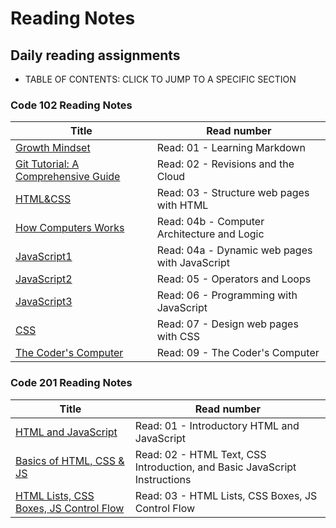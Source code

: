 # Reading Notes

## Daily reading assignments

- TABLE OF CONTENTS: CLICK TO JUMP TO A SPECIFIC SECTION

### Code 102 Reading Notes

Title | Read number
------------ | -------------
[Growth Mindset	](Growth.md)| Read: 01 - Learning Markdown
[Git Tutorial: A Comprehensive Guide](Guide.md)| Read: 02 - Revisions and the Cloud
[HTML&CSS](readhtmlcss.md)| Read: 03 - Structure web pages with HTML
[How Computers Works](HCW.md)| Read: 04b - Computer Architecture and Logic
[JavaScript1](js.md)| Read: 04a - Dynamic web pages with JavaScript
[JavaScript2](js2.md)| Read: 05 - Operators and Loops
[JavaScript3](js3.md)| Read: 06 - Programming with JavaScript
[CSS](css.md)| Read: 07 - Design web pages with CSS
[The Coder's Computer](TCC.md)| Read: 09 - The Coder's Computer

### Code 201 Reading Notes

Title | Read number
------------ | -------------
[HTML and JavaScript](htmljava.md)| Read: 01 - Introductory HTML and JavaScript
[Basics of HTML, CSS & JS](class-02.md)| Read: 02 - HTML Text, CSS Introduction, and Basic JavaScript Instructions
[HTML Lists, CSS Boxes, JS Control Flow](class-03.md) | Read: 03 - HTML Lists, CSS Boxes, JS Control Flow


